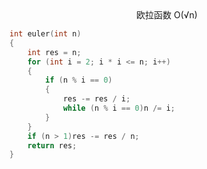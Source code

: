 <div align = "center">欧拉函数 O(√n)</div>

```c++
int euler(int n)
{
    int res = n;
    for (int i = 2; i * i <= n; i++)
    {
        if (n % i == 0)
        {
            res -= res / i;
            while (n % i == 0)n /= i;
        }
    }
    if (n > 1)res -= res / n;
    return res;
}
```

